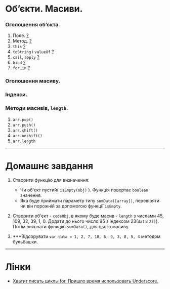# Об’єкти. Масиви.
### Оголошення об’єкта.
1. Поле. [?](https://learn.javascript.ru/object)
1. Метод. [?](https://learn.javascript.ru/object-methods#методы-у-объектов)
1. `this` [?](https://learn.javascript.ru/object-methods#доступ-к-объекту-через-this)
1. `toString` і `valueOf` [?](https://learn.javascript.ru/object-conversion)
1. `call`, `apply` [?](https://learn.javascript.ru/call-apply)
1. `bind` [?](https://learn.javascript.ru/bind)
1. `for…in`  [?](https://learn.javascript.ru/object-for-in)

### Оголошення масиву.
### Індекси.
### Методи масивів, `length`.
1. `arr.pop()`
1. `arr.push()`
1. `arr.shift()`
1. `arr.unshift()`
1. `arr.length`

---
# Домашнє завдання
1. Створити функцію для визначення:
    - Чи об'єкт пустий( `isEmpty(obj)` ). Функція повертає `boolean` значення.
    - Яка буде приймати параметр типу `sumData([array])`, перевіряти чи він порожній за допомогою функції `isEmpty`.
1. Створити об'єкт - `codeObj`, в якому буде масив - `length` з числами 45, 109, 32, 39, 1, 0. 
    Додати до нього число 95 з індексом 23(`data[23]`). Потім виконати функцію `sumData()`, для цього масиву.
    
1. ***Відсорувати `var data = 1, 2, 7, 10, 6, 9, 3, 8, 5, 4` методом бульбашки.
  
---
# Лінки
- [Хватит писать циклы for. Пришло время использовать Underscore.](http://frontender.info/stop-writing-for-loops-start-using-underscorejs/)
